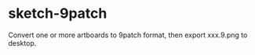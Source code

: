 sketch-9patch
=============

Convert one or more artboards to 9patch format, then export xxx.9.png to desktop.
